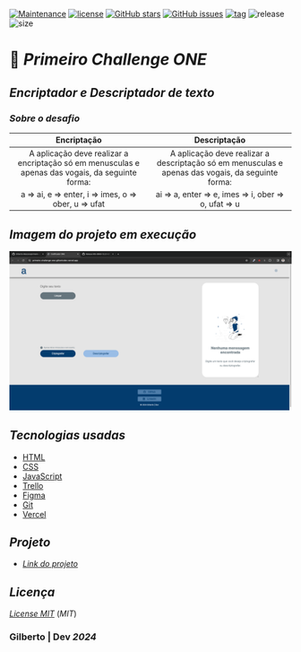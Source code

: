 
[![Maintenance](https://img.shields.io/badge/Maintained%3F-yes-green.svg)](https://GitHub.com/Gilberto-Mascena/primeiro-challenge-one)
[![license](https://img.shields.io/github/license/Gilberto-Mascena/primeiro-challenge-one)](https://github.com/Gilberto-Mascena/primeiro-challenge-one/blob/main/LICENSE.md)
[![GitHub stars](https://img.shields.io/github/stars/Gilberto-Mascena/primeiro-challenge-one)](https://github.com/Gilberto-Mascena/primeiro-challenge-one/stargazers)
[![GitHub issues](https://img.shields.io/github/issues/Gilberto-Mascena/primeiro-challenge-one)](https://github.com/Gilberto-Mascena/primeiro-challenge-one/issues)
[![tag](https://img.shields.io/github/v/release/Gilberto-Mascena/primeiro-challenge-one?include_prereleases)]()
![release](https://img.shields.io/github/release-date/Gilberto-Mascena/primeiro-challenge-one)
![size](https://img.shields.io/github/repo-size/Gilberto-Mascena/primeiro-challenge-one)

# 🚀 *Primeiro Challenge ONE*

## *Encriptador e Descriptador de texto*

### _Sobre o desafio_

| Encriptação | Descriptação | 
| :-----------: | :------------: |
| A aplicação deve realizar a encriptação só em menusculas e apenas das vogais, da seguinte forma: | A aplicação deve realizar a descriptação só em menusculas e apenas das vogais, da seguinte forma: |
| a => ai, e => enter, i => imes, o => ober, u => ufat | ai => a, enter => e, imes => i, ober => o, ufat => u |

## *Imagem do projeto em execução*

![vista](./assets/challenge-ONE.png)

## *Tecnologias usadas*

-   [HTML](https://developer.mozilla.org/pt-BR/docs/Web/HTML)
-   [CSS](https://developer.mozilla.org/pt-BR/docs/Web/CSS)
-   [JavaScript](https://developer.mozilla.org/pt-BR/docs/Web/JavaScript)
-   [Trello](https://trello.com/pt-BR)
-   [Figma](https://www.figma.com)
-   [Git](https://git-scm.com)
-   [Vercel](https://vercel.com)

## *Projeto*

- [*Link do projeto*](https://primeiro-challenge-one-gilbertodev.vercel.app/)

## *Licença* 

[*License MIT*](LICENSE.md) (*MIT*)

### Gilberto | Dev _2024_ 
